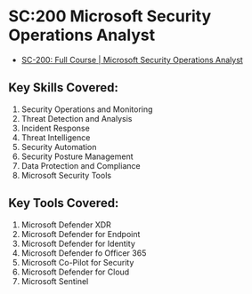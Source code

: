 # SC:200 Microsoft Security Operations Analyst

* [SC-200: Full Course | Microsoft Security Operations Analyst](https://youtube.com/playlist?list=PLKHIhZJiQ5Al-LFaJlia0wmhBE9BzcD4V&si=FVDw1rXo5vdD3YXM)

## Key Skills Covered:

1. Security Operations and Monitoring
2. Threat Detection and Analysis
3. Incident Response
4. Threat Intelligence
5. Security Automation
6. Security Posture Management
7. Data Protection and Compliance
8. Microsoft Security Tools

## Key Tools Covered:

1. Microsoft Defender XDR
2. Microsoft Defender for Endpoint
3. Microsoft Defender for Identity
4. Microsoft Defender fo Officer 365
5. Microsoft Co-Pilot for Security
6. Microsoft Defender for Cloud
7. Microsoft Sentinel
